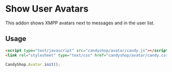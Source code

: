 # Show User Avatars

This addon shows XMPP avatars next to messages and in the user list.

## Usage

```HTML
<script type="text/javascript" src="candyshop/avatar/candy.js"></script>
<link rel="stylesheet" type="text/css" href="candyshop/avatar/candy.css" />
```

```JavaScript
CandyShop.Avatar.init();
```